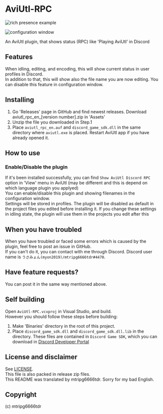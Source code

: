# AviUtl-RPC 
![rich presence example](https://user-images.githubusercontent.com/56076195/151333122-b7f83afd-fb80-4191-a368-b43edea5a9a8.png)
  
![configuration window](https://user-images.githubusercontent.com/56076195/151332948-63068f62-5563-40f6-a889-b9d8091cd79b.png)
  
An AviUtl plugin, that shows status (RPC) like 'Playing AviUtl' in Discord

## Features
When idling, editing, and encoding, this will show current status in user profiles in Discord.  
In addition to that, this will show also the file name you are now editing. You can disable this feature in configuration window.  

## Installing
1. Go 'Releases' page in GitHub and find newest releases. Download aviutl_rpc_en_[version number].zip in 'Assets'    
2. Unzip the file you downloaded in Step.1    
3. Place `aviutl_rpc_en.auf` and `discord_game_sdk.dll` in the same directory where `aviutl.exe` is placed. Restart AviUtl app if you have already opened it.  

## How to use
### Enable/Disable the plugin
If it's been installed successfully, you can find `Show AviUtl Discord RPC` option in 'View' menu in AviUtl (may be different and this is depend on which language plugin you applyed)  
You can enable/disable this plugin and showing filenames in the configuration window.  
Settings will be stored in profiles. The plugin will be disabled as default in the project files you edited before installing it.
If you change these settings in idling state, the plugin will use them in the projects you edit after this

## When you have troubled
When you have troubled or faced some errors which is caused by the plugin, feel free to post an issue in GitHub.  
If you can't do it, you can contact with me through Discord. Discord user name is `うさみょん(myon2019)/mtripg6666tdr#4470`.

## Have feature requests?
You can post it in the same way mentioned above.

## Self building
Open `AviUtl-RPC.vcxproj` in Visual Studio, and build.  
However you should follow these steps before building:
1. Make 'Binaries' directory in the root of this project.
2. Place `discord_game_sdk.dll` and `discord_game_sdk.dll.lib` in the directory. These files are contained in `Discord Game SDK`, which you can download in [Discord Developer Portal](https://discord.com/developers/docs/game-sdk/sdk-starter-guide)

## License and disclaimer
See [LICENSE](../LICENSE).  
This file is also packed in release zip files.  
This README was translated by mtripg6666tdr. Sorry for my bad English.

## Copyright
(c) mtripg6666tdr
